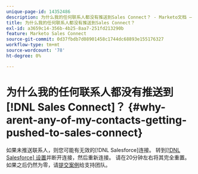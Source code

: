 ```yaml
---
unique-page-id: 14352486
description: 为什么我的任何联系人都没有推送到Sales Connect？ - Marketo文档 — 产品文档
title: 为什么我的任何联系人都没有推送到Sales Connect？
exl-id: a3659c14-356b-4b25-8aa7-251fd213290b
feature: Marketo Sales Connect
source-git-commit: 0d37fbdb7d08901458c1744dc68893e155176327
workflow-type: tm+mt
source-wordcount: '78'
ht-degree: 0%

---
```


# 为什么我的任何联系人都没有推送到[!DNL Sales Connect]？ {#why-arent-any-of-my-contacts-getting-pushed-to-sales-connect}

如果未推送联系人，则您可能有无效的[!DNL Salesforce]连接。 转到[[!DNL Salesforce] 设置](https://toutapp.com/login)并断开连接，然后重新连接。 请在20分钟左右将其完全重置。 如果之后仍然为零，请[提交案例](https://nation.marketo.com/t5/Support/ct-p/Support#)给支持团队。
